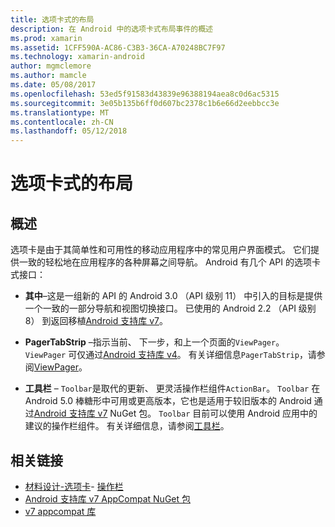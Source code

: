 ```yaml
---
title: 选项卡式的布局
description: 在 Android 中的选项卡式布局事件的概述
ms.prod: xamarin
ms.assetid: 1CFF590A-AC86-C3B3-36CA-A70248BC7F97
ms.technology: xamarin-android
author: mgmclemore
ms.author: mamcle
ms.date: 05/08/2017
ms.openlocfilehash: 53ed5f91583d43839e96388194aea8c0d6ac5315
ms.sourcegitcommit: 3e05b135b6ff0d607bc2378c1b6e66d2eebbcc3e
ms.translationtype: MT
ms.contentlocale: zh-CN
ms.lasthandoff: 05/12/2018
---
```

# <a name="tabbed-layouts"></a>选项卡式的布局


## <a name="overview"></a>概述

选项卡是由于其简单性和可用性的移动应用程序中的常见用户界面模式。 它们提供一致的轻松地在应用程序的各种屏幕之间导航。 Android 有几个 API 的选项卡式接口： 

-   **其中**&ndash;这是一组新的 API 的 Android 3.0 （API 级别 11） 中引入的目标是提供一个一致的一部分导航和视图切换接口。 已使用的 Android 2.2 （API 级别 8） 到返回移植[Android 支持库 v7](https://www.nuget.org/packages/Xamarin.Android.Support.v7.AppCompat/)。 

-   **PagerTabStrip** &ndash;指示当前、 下一步，和上一个页面的`ViewPager`。 `ViewPager` 可仅通过[Android 支持库 v4](https://www.nuget.org/packages/Xamarin.Android.Support.v4/)。
     有关详细信息`PagerTabStrip`，请参阅[ViewPager](~/android/user-interface/controls/view-pager/index.md)。

-   **工具栏** &ndash; `Toolbar`是取代的更新、 更灵活操作栏组件`ActionBar`。 `Toolbar` 在 Android 5.0 棒糖形中可用或更高版本，它也是适用于较旧版本的 Android 通过[Android 支持库 v7](https://www.nuget.org/packages/Xamarin.Android.Support.v7.AppCompat/) NuGet 包。 
    `Toolbar` 目前可以使用 Android 应用中的建议的操作栏组件。
    有关详细信息，请参阅[工具栏](~/android/user-interface/controls/tool-bar/index.md)。 



## <a name="related-links"></a>相关链接

- [材料设计-选项卡](https://material.io/guidelines/components/tabs.html)- [操作栏](http://developer.android.com/guide/topics/ui/actionbar.html)
- [Android 支持库 v7 AppCompat NuGet 包](https://www.nuget.org/packages/Xamarin.Android.Support.v7.AppCompat/)
- [v7 appcompat 库](http://developer.android.com/tools/support-library/features.html#v7-appcompat)
